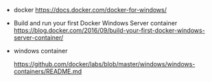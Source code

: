 - docker 
  https://docs.docker.com/docker-for-windows/

- Build and run your first Docker Windows Server container
https://blog.docker.com/2016/09/build-your-first-docker-windows-server-container/


- windows container 
  
  https://github.com/docker/labs/blob/master/windows/windows-containers/README.md
